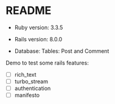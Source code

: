 # README

* Ruby version: 3.3.5

* Rails version: 8.0.0

* Database: 
  Tables: Post and Comment

Demo to test some rails features: 

- [ ] rich_text
- [ ] turbo_stream
- [ ] authentication
- [ ] manifesto